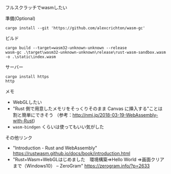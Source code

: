 フルスクラッチでwasmしたい

準備(Optional)
```
cargo install --git 'https://github.com/alexcrichton/wasm-gc'
```

ビルド
```
cargo build --target=wasm32-unknown-unknown --release
wasm-gc .\target\wasm32-unknown-unknown\release\rust-wasm-sandbox.wasm -o .\static\index.wasm
```

サーバー
```
cargo install https
http
```

メモ
- WebGLしたい
- "Rust 側で用意したメモリをそっくりそのまま Canvas に挿入する"ことは割と簡単にできそう
  （参考：http://nmi.jp/2018-03-19-WebAssembly-with-Rust)
- `wasm-bindgen` くらいは使ってもいい気がした

その他リンク
- "Introduction - Rust and WebAssembly"
  https://rustwasm.github.io/docs/book/introduction.html
- "Rust+Wasm+WebGLはじめました　環境構築=>Hello World =>画面クリアまで（Windows10） – ZeroGram"
  https://zerogram.info/?p=2633
